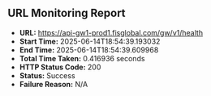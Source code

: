 ## URL Monitoring Report

- **URL:** https://api-gw1-prod1.fisglobal.com/gw/v1/health
- **Start Time:** 2025-06-14T18:54:39.193032
- **End Time:** 2025-06-14T18:54:39.609968
- **Total Time Taken:** 0.416936 seconds
- **HTTP Status Code:** 200
- **Status:** Success
- **Failure Reason:** N/A
